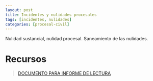 ```yaml
---
layout: post
title: Incidentes y nulidades procesales
tags: [incidentes, nulidades]
categories: [procesal-civil]
---
```

Nulidad sustancial, nulidad procesal.
Saneamiento de las nulidades.


<!-- more -->
# Recursos

> [DOCUMENTO PARA INFORME DE LECTURA](/assets/documentos/semana_9.pdf)